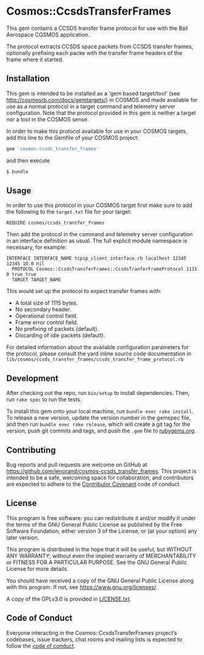 # Cosmos::CcsdsTransferFrames

This gem contains a CCSDS transfer frame protocol for use with the Ball Aerospace COSMOS application.

The protocol extracts CCSDS space packets from CCSDS transfer frames, optionally prefixing each packe with the transfer frame headers of the frame where it started.

## Installation

This gem is intended to be installed as a 'gem based target/tool' (see http://cosmosrb.com/docs/gemtargets/) in COSMOS and made available for use as a normal protocol in a target command and telemetry server configuration. Note that the protocol provided in this gem is neither a target nor a tool in the COSMOS sense.

In order to make this protocol available for use in your COSMOS targets, add this line to the Gemfile of your COSMOS project:

```ruby
gem 'cosmos-ccsds_transfer_frames'
```

and then execute

```sh
$ bundle
```

## Usage

In order to use this protocol in your COSMOS target first make sure to add the following to the `target.txt` file for your target:

```
REQUIRE cosmos/ccsds_transfer_frames
```

Then add the protocol in the command and telemetry server configuration in an interface definition as usual. The full explicit module namespace is necessary, for example:

```
INTERFACE INTERFACE_NAME tcpip_client_interface.rb localhost 12345 12345 10.0 nil
  PROTOCOL Cosmos::CcsdsTransferFrames::CcsdsTranferFrameProtocol 1115 0 true true
  TARGET TARGET_NAME
```

This would set up the protocol to expect transfer frames with:

* A total size of 1115 bytes.
* No secondary header.
* Operational control field.
* Frame error control field.
* No prefixing of packets (default).
* Discarding of idle packets (default).

For detailed information about the available configuration parameters for the protocol, please consult the yard inline source code documentation in `lib/cosmos/ccsds_transfer_frames/ccsds_transfer_frame_protocol.rb`

## Development

After checking out the repo, run `bin/setup` to install dependencies. Then, run `rake spec` to run the tests.

To install this gem onto your local machine, run `bundle exec rake install`. To release a new version, update the version number in the gemspec file, and then run `bundle exec rake release`, which will create a git tag for the version, push git commits and tags, and push the `.gem` file to [rubygems.org](https://rubygems.org).

## Contributing

Bug reports and pull requests are welcome on GitHub at https://github.com/ienorand/cosmos-ccsds_transfer_frames. This project is intended to be a safe, welcoming space for collaboration, and contributors are expected to adhere to the [Contributor Covenant](http://contributor-covenant.org) code of conduct.

## License

This program is free software: you can redistribute it and/or modify
it under the terms of the GNU General Public License as published by
the Free Software Foundation, either version 3 of the License, or
(at your option) any later version.

This program is distributed in the hope that it will be useful,
but WITHOUT ANY WARRANTY; without even the implied warranty of
MERCHANTABILITY or FITNESS FOR A PARTICULAR PURPOSE.  See the
GNU General Public License for more details.

You should have received a copy of the GNU General Public License
along with this program.  If not, see <https://www.gnu.org/licenses/>.

A copy of the GPLv3.0 is provided in [LICENSE.txt](LICENSE.txt).

## Code of Conduct

Everyone interacting in the Cosmos::CcsdsTransferFrames project’s codebases, issue trackers, chat rooms and mailing lists is expected to follow the [code of conduct](https://github.com/ienorand/cosmos-ccsds_transfer_frames/blob/master/CODE_OF_CONDUCT.md).
